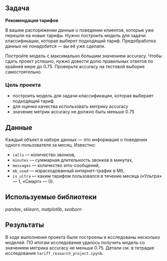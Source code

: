 ## Задача

**Рекомендация тарифов**

В вашем распоряжении данные о поведении клиентов, которые уже перешли на новые тарифы. Нужно построить модель для задачи классификации, которая выберет подходящий тариф. Предобработка данных не понадобится — вы её уже сделали.

Постройте модель с максимально большим значением accuracy. Чтобы сдать проект успешно, нужно довести долю правильных ответов по крайней мере до 0.75. Проверьте accuracy на тестовой выборке самостоятельно.

### Цель проекта
 - построить модель для задачи классификации, которая выберает подходящий тариф
 - для оценки качества использовать метрику accuracy
 - значение метрик accuracy не должно быть меньше 0.75

## Данные

Каждый объект в наборе данных — это информация о поведении одного пользователя за месяц. Известно:

 - `сalls` — количество звонков,
 - `minutes` — суммарная длительность звонков в минутах,
 - `messages` — количество sms-сообщений,
 - `mb_used` — израсходованный интернет-трафик в Мб,
 - `is_ultra` — каким тарифом пользовался в течение месяца («Ультра» — 1, «Смарт» — 0).

## Используемые библиотеки
*pandas*, *sklearn*, *matplotlib*, *seaborn*

## Результаты
В ходе выполнения проекта были построены и исследованы несколько моделей. ПО итогам исследования удалось получить модель со значением метрика accuracy не меньше 0.75. Детали см. в тетрадке исследования `tariff_research_project.ipynb`.